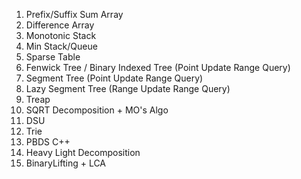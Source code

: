 1. Prefix/Suffix Sum Array
2. Difference Array
3. Monotonic Stack
4. Min Stack/Queue
5. Sparse Table
6. Fenwick Tree / Binary Indexed Tree (Point Update Range Query) 
7. Segment Tree (Point Update Range Query) 
8. Lazy Segment Tree (Range Update Range Query)
9. Treap
10. SQRT Decomposition + MO's Algo
12. DSU
13. Trie
14. PBDS C++
15. Heavy Light Decomposition
16. BinaryLifting + LCA 
